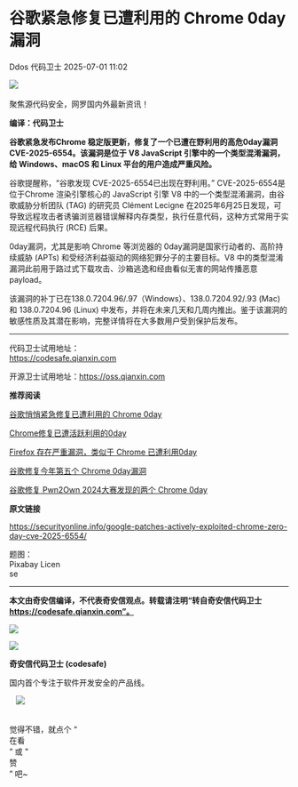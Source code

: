 #  谷歌紧急修复已遭利用的 Chrome 0day漏洞  
Ddos  代码卫士   2025-07-01 11:02  
  
![](https://mmbiz.qpic.cn/mmbiz_gif/Az5ZsrEic9ot90z9etZLlU7OTaPOdibteeibJMMmbwc29aJlDOmUicibIRoLdcuEQjtHQ2qjVtZBt0M5eVbYoQzlHiaw/640?wx_fmt=gif "")  
    
聚焦源代码安全，网罗国内外最新资讯！  
  
**编译：代码卫士**  
  
**谷歌紧急发布Chrome 稳定版更新，修复了一个已遭在野利用的高危0day漏洞CVE-2025-6554。该漏洞是位于 V8 JavaScript 引擎中的一个类型混淆漏洞，给 Windows、macOS 和 Linux 平台的用户造成严重风险。**  
  
谷歌提醒称，“谷歌发现 CVE-2025-6554已出现在野利用。” CVE-2025-6554是位于Chrome 渲染引擎核心的 JavaScript 引擎 V8 中的一个类型混淆漏洞，由谷歌威胁分析团队 (TAG) 的研究员 Clément Lecigne 在2025年6月25日发现，可导致远程攻击者诱骗浏览器错误解释内存类型，执行任意代码，这种方式常用于实现远程代码执行 (RCE) 后果。  
  
0day漏洞，尤其是影响 Chrome 等浏览器的 0day漏洞是国家行动者的、高阶持续威胁 (APTs) 和受经济利益驱动的网络犯罪分子的主要目标。V8 中的类型混淆漏洞此前用于路过式下载攻击、沙箱逃逸和经由看似无害的网站传播恶意 payload。  
  
该漏洞的补丁已在138.0.7204.96/.97（Windows）、138.0.7204.92/.93 (Mac) 和 138.0.7204.96 (Linux) 中发布，并将在未来几天和几周内推出。鉴于该漏洞的敏感性质及其潜在影响，完整详情将在大多数用户受到保护后发布。  
  
  
****  
代码卫士试用地址：  
https://codesafe.qianxin.com  
  
开源卫士试用地址：https://oss.qianxin.com  
  
  
  
  
  
  
  
  
  
  
  
  
  
**推荐阅读**  
  
[谷歌悄悄紧急修复已遭利用的 Chrome 0day](https://mp.weixin.qq.com/s?__biz=MzI2NTg4OTc5Nw==&mid=2247523177&idx=1&sn=6ead40fb0a70735a161f4ecd984a3f01&scene=21#wechat_redirect)  
  
  
[Chrome修复已遭活跃利用的0day](https://mp.weixin.qq.com/s?__biz=MzI2NTg4OTc5Nw==&mid=2247523031&idx=1&sn=40bc8fad7dc229f984420d3f6109a0b9&scene=21#wechat_redirect)  
  
  
[Firefox 存在严重漏洞，类似于 Chrome 已遭利用0day](https://mp.weixin.qq.com/s?__biz=MzI2NTg4OTc5Nw==&mid=2247522612&idx=2&sn=50c7ad88e87b485a09c7ae916f9d9677&scene=21#wechat_redirect)  
  
  
[谷歌修复今年第五个 Chrome 0day漏洞](https://mp.weixin.qq.com/s?__biz=MzI2NTg4OTc5Nw==&mid=2247519462&idx=1&sn=1f7824cfd17d3489bc4ba1b37c5d974c&scene=21#wechat_redirect)  
  
  
[谷歌修复 Pwn2Own 2024大赛发现的两个 Chrome 0day](https://mp.weixin.qq.com/s?__biz=MzI2NTg4OTc5Nw==&mid=2247519170&idx=1&sn=31612ff9461ff59184a818b76f04c198&scene=21#wechat_redirect)  
  
  
  
  
  
**原文链接**  
  
https://securityonline.info/google-patches-actively-exploited-chrome-zero-day-cve-2025-6554/  
  
  
题图：  
Pixabay Licen  
se  
  
****  
**本文由奇安信编译，不代表奇安信观点。转载请注明“转自奇安信代码卫士 https://codesafe.qianxin.com”。**  
  
  
  
  
![](https://mmbiz.qpic.cn/mmbiz_jpg/oBANLWYScMSf7nNLWrJL6dkJp7RB8Kl4zxU9ibnQjuvo4VoZ5ic9Q91K3WshWzqEybcroVEOQpgYfx1uYgwJhlFQ/640?wx_fmt=jpeg "")  
  
![](https://mmbiz.qpic.cn/mmbiz_jpg/oBANLWYScMSN5sfviaCuvYQccJZlrr64sRlvcbdWjDic9mPQ8mBBFDCKP6VibiaNE1kDVuoIOiaIVRoTjSsSftGC8gw/640?wx_fmt=jpeg "")  
  
**奇安信代码卫士 (codesafe)**  
  
国内首个专注于软件开发安全的产品线。  
  
   ![](https://mmbiz.qpic.cn/mmbiz_gif/oBANLWYScMQ5iciaeKS21icDIWSVd0M9zEhicFK0rbCJOrgpc09iaH6nvqvsIdckDfxH2K4tu9CvPJgSf7XhGHJwVyQ/640?wx_fmt=gif "")  
  
   
觉得不错，就点个 “  
在看  
” 或 "  
赞  
” 吧~  
  
